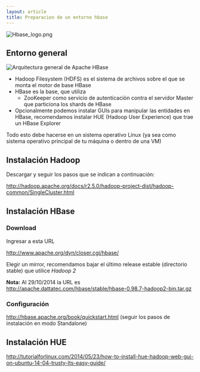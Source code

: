 ```yaml
---
layout: article
title: Preparacion de un entorno hbase
---
```


![](Hbase_logo.png "Hbase_logo.png")

Entorno general
---------------

![Arquitectura general de Apache HBase](ArquitecturaHBase.png "Arquitectura general de Apache HBase")

-   Hadoop Filesystem (HDFS) es el sistema de archivos sobre el que se monta el motor de base HBase
-   HBase es la base, que utiliza
    -   ZooKeeper como servicio de autenticación contra el servidor Master que particiona los shards de HBase
-   Opcionalmente podemos instalar GUIs para manipular las entidades en HBase, recomendamos instalar HUE (Hadoop User Experience) que trae un HBase Explorer

Todo esto debe hacerse en un sistema operativo Linux (ya sea como sistema operativo principal de tu máquina o dentro de una VM)

Instalación Hadoop
------------------

Descargar y seguir los pasos que se indican a continuación:

<http://hadoop.apache.org/docs/r2.5.0/hadoop-project-dist/hadoop-common/SingleCluster.html>

Instalación HBase
-----------------

### Download

Ingresar a esta URL

<http://www.apache.org/dyn/closer.cgi/hbase/>

Elegir un mirror, recomendamos bajar el último release estable (directorio stable) que utilice *Hadoop 2*

**Nota:** Al 29/10/2014 la URL es <http://apache.dattatec.com/hbase/stable/hbase-0.98.7-hadoop2-bin.tar.gz>

### Configuración

<http://hbase.apache.org/book/quickstart.html> (seguir los pasos de instalación en modo Standalone)

Instalación HUE
---------------

<http://tutorialforlinux.com/2014/05/23/how-to-install-hue-hadoop-web-gui-on-ubuntu-14-04-trusty-lts-easy-guide/>

